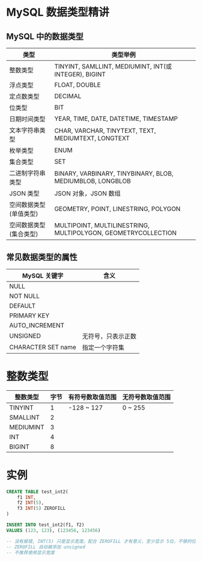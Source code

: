 # MySQL 数据类型精讲

## MySQL 中的数据类型

| 类型 | 类型举例 |
| - | - |
| 整数类型 | TINYINT, SAMLLINT, MEDIUMINT, INT(或INTEGER), BIGINT |
| 浮点类型 | FLOAT, DOUBLE |
| 定点数类型 | DECIMAL |
| 位类型 | BIT |
| 日期时间类型 | YEAR, TIME, DATE, DATETIME, TIMESTAMP |
| 文本字符串类型 | CHAR, VARCHAR, TINYTEXT, TEXT, MEDIUMTEXT, LONGTEXT |
| 枚举类型 | ENUM |
| 集合类型 | SET |
| 二进制字符串类型 | BINARY, VARBINARY, TINYBINARY, BLOB, MEDIUMBLOB, LONGBLOB |
| JSON 类型 | JSON 对象，JSON 数组 |
| 空间数据类型 (单值类型) |  GEOMETRY, POINT, LINESTRING, POLYGON |
| 空间数据类型 (集合类型) |  MULTIPOINT, MULTILINESTRING, MULTIPOLYGON, GEOMETRYCOLLECTION |

## 常见数据类型的属性

| MySQL 关键字 | 含义 |
| - | - |
| NULL | |
| NOT NULL | |
| DEFAULT | |
| PRIMARY KEY | |
| AUTO_INCREMENT | |
| UNSIGNED | 无符号，只表示正数 |
| CHARACTER SET name | 指定一个字符集 |

# 整数类型

| 整数类型 | 字节 | 有符号数取值范围 | 无符号数取值范围 |
| - | - | - | - |
| TINYINT | 1 | -128 ~ 127 | 0 ~ 255  |
| SMALLINT | 2 |   |   |
| MEDIUMINT | 3 |   |   |
| INT | 4 |   |   |
| BIGINT | 8 |   |   |

# 实例

```sql
CREATE TABLE test_int2(
	f1 INT,
	f2 INT(5),
	f3 INT(5) ZEROFILL
)

INSERT INTO test_int2(f1, f2)
VALUES (123, 123), (123456, 123456)

-- 没有报错, INT(5) 只是显示宽度。配合 ZEROFILL 才有意义，至少显示 5位，不够的位用 0 补
-- ZEROFILL 自动被添加 unsigned
-- 不推荐使用显示宽度
```